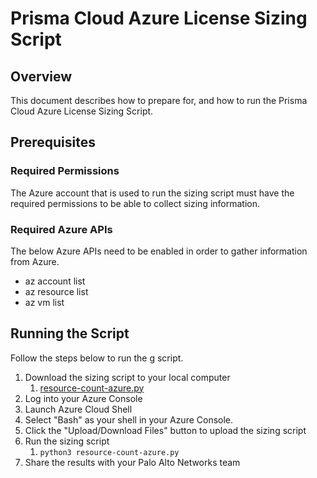 # Prisma Cloud Azure License Sizing Script

## Overview

This document describes how to prepare for, and how to run the Prisma Cloud Azure License Sizing Script.

## Prerequisites

### Required Permissions

The Azure account that is used to run the sizing script must have the required permissions to be able to collect sizing information.

### Required Azure APIs

The below Azure APIs need to be enabled in order to gather information from Azure.

* az account list
* az resource list
* az vm list

## Running the Script

Follow the steps below to run the g script.

1. Download the sizing script to your local computer
    1. [resource-count-azure.py](resource-count-azure.py)
1. Log into your Azure Console
1. Launch Azure Cloud Shell
1. Select "Bash" as your shell in your Azure Console.
1. Click the "Upload/Download Files" button to upload the sizing script
1. Run the sizing script
    1. `python3 resource-count-azure.py`
1. Share the results with your Palo Alto Networks team
